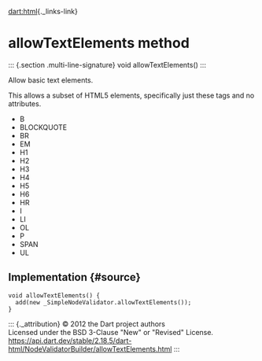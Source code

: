 [dart:html](../../dart-html/dart-html-library){._links-link}

allowTextElements method
========================

::: {.section .multi-line-signature}
void allowTextElements()
:::

Allow basic text elements.

This allows a subset of HTML5 elements, specifically just these tags and
no attributes.

-   B
-   BLOCKQUOTE
-   BR
-   EM
-   H1
-   H2
-   H3
-   H4
-   H5
-   H6
-   HR
-   I
-   LI
-   OL
-   P
-   SPAN
-   UL

Implementation {#source}
--------------

``` {.language-dart data-language="dart"}
void allowTextElements() {
  add(new _SimpleNodeValidator.allowTextElements());
}
```

::: {._attribution}
© 2012 the Dart project authors\
Licensed under the BSD 3-Clause \"New\" or \"Revised\" License.\
<https://api.dart.dev/stable/2.18.5/dart-html/NodeValidatorBuilder/allowTextElements.html>
:::

